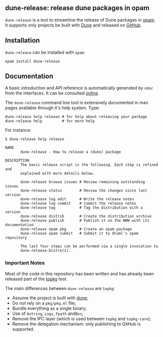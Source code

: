 ## dune-release: release dune packages in opam

`dune-release` is a tool to streamline the release of Dune packages in
[opam](https://opam.ocaml.org). It supports only projects be built
with [Dune](https://github.com/ocaml/dune) and released on
[GitHub](https://github.com).

## Installation

`dune-release` can be installed with `opam`:

```
opam install dune-release
```

## Documentation

A basic introduction and API reference is automatically generated by
`odoc` from the interfaces. It can be consulted [online][doc].

The `dune-release` command line tool is extensively documented in man pages
available through it's help system. Type:

```
dune-release help release # for help about releasing your package
dune-release help         # for more help
```

[doc]: https://samoht.github.com/dune-release/

For instance:

```
$ dune-release help release

NAME
       dune-release - How to release a (dune) package

DESCRIPTION
       The basic release script is the following. Each step is refined and
       explained with more details below.

       dune-release browse issues # Review remaining outstanding issues
       dune-release status        # Review the changes since last version
       dune-release log edit      # Write the release notes
       dune-release log commit    # Commit the release notes
       dune-release tag           # Tag the distribution with a version
       dune-release distrib       # Create the distribution archive
       dune-release publish       # Publish it on the WWW with its documentation
       dune-release opam pkg      # Create an opam package
       dune-release opam submit   # Submit it to OCaml's opam repository

       The last four steps can be performed via a single invocation to
       dune-release-bistro(1).
```

### Important Notes

Most of the code in this repository has been written and has already
been released part of the [topkg](http://erratique.ch/software/topkg)
tool.

The main differences between `dune-release` are `topkg`:

- Assume the project is built with [dune](https://github.com/ocaml/dune);
- Do not rely on a `pkg/pkg.ml` file;
- Bundle everything as a single binary;
- Use of `Astring`, `Logs`, `Fpath` and`Bos`;
- Remove the IPC layer (which is used between `topkg` and `topkg-care`);
- Remove the delegation mechanism: only publishing to GitHub is supported.
